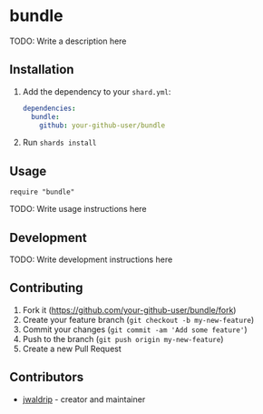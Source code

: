 # bundle

TODO: Write a description here

## Installation

1. Add the dependency to your `shard.yml`:

   ```yaml
   dependencies:
     bundle:
       github: your-github-user/bundle
   ```

2. Run `shards install`

## Usage

```crystal
require "bundle"
```

TODO: Write usage instructions here

## Development

TODO: Write development instructions here

## Contributing

1. Fork it (<https://github.com/your-github-user/bundle/fork>)
2. Create your feature branch (`git checkout -b my-new-feature`)
3. Commit your changes (`git commit -am 'Add some feature'`)
4. Push to the branch (`git push origin my-new-feature`)
5. Create a new Pull Request

## Contributors

- [jwaldrip](https://github.com/your-github-user) - creator and maintainer
